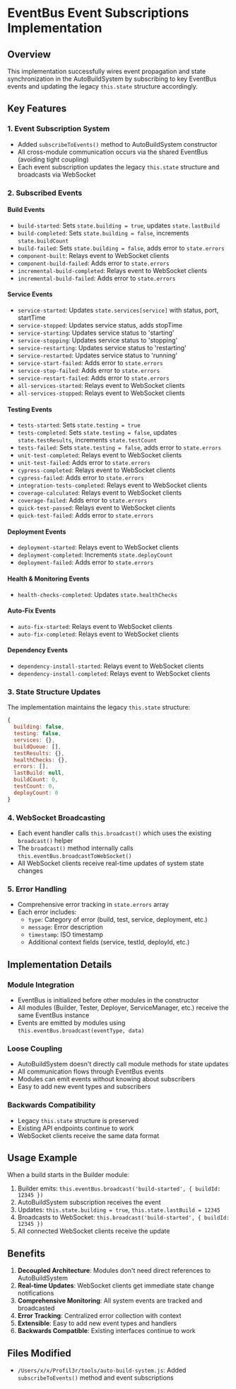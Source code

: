 # EventBus Event Subscriptions Implementation

## Overview
This implementation successfully wires event propagation and state synchronization in the AutoBuildSystem by subscribing to key EventBus events and updating the legacy `this.state` structure accordingly.

## Key Features

### 1. Event Subscription System
- Added `subscribeToEvents()` method to AutoBuildSystem constructor
- All cross-module communication occurs via the shared EventBus (avoiding tight coupling)
- Each event subscription updates the legacy `this.state` structure and broadcasts via WebSocket

### 2. Subscribed Events

#### Build Events
- `build-started`: Sets `state.building = true`, updates `state.lastBuild`
- `build-completed`: Sets `state.building = false`, increments `state.buildCount`
- `build-failed`: Sets `state.building = false`, adds error to `state.errors`
- `component-built`: Relays event to WebSocket clients
- `component-build-failed`: Adds error to `state.errors`
- `incremental-build-completed`: Relays event to WebSocket clients
- `incremental-build-failed`: Adds error to `state.errors`

#### Service Events
- `service-started`: Updates `state.services[service]` with status, port, startTime
- `service-stopped`: Updates service status, adds stopTime
- `service-starting`: Updates service status to 'starting'
- `service-stopping`: Updates service status to 'stopping'
- `service-restarting`: Updates service status to 'restarting'
- `service-restarted`: Updates service status to 'running'
- `service-start-failed`: Adds error to `state.errors`
- `service-stop-failed`: Adds error to `state.errors`
- `service-restart-failed`: Adds error to `state.errors`
- `all-services-started`: Relays event to WebSocket clients
- `all-services-stopped`: Relays event to WebSocket clients

#### Testing Events
- `tests-started`: Sets `state.testing = true`
- `tests-completed`: Sets `state.testing = false`, updates `state.testResults`, increments `state.testCount`
- `tests-failed`: Sets `state.testing = false`, adds error to `state.errors`
- `unit-test-completed`: Relays event to WebSocket clients
- `unit-test-failed`: Adds error to `state.errors`
- `cypress-completed`: Relays event to WebSocket clients
- `cypress-failed`: Adds error to `state.errors`
- `integration-tests-completed`: Relays event to WebSocket clients
- `coverage-calculated`: Relays event to WebSocket clients
- `coverage-failed`: Adds error to `state.errors`
- `quick-test-passed`: Relays event to WebSocket clients
- `quick-test-failed`: Adds error to `state.errors`

#### Deployment Events
- `deployment-started`: Relays event to WebSocket clients
- `deployment-completed`: Increments `state.deployCount`
- `deployment-failed`: Adds error to `state.errors`

#### Health & Monitoring Events
- `health-checks-completed`: Updates `state.healthChecks`

#### Auto-Fix Events
- `auto-fix-started`: Relays event to WebSocket clients
- `auto-fix-completed`: Relays event to WebSocket clients

#### Dependency Events
- `dependency-install-started`: Relays event to WebSocket clients
- `dependency-install-completed`: Relays event to WebSocket clients

### 3. State Structure Updates
The implementation maintains the legacy `this.state` structure:
```javascript
{
  building: false,
  testing: false,
  services: {},
  buildQueue: [],
  testResults: {},
  healthChecks: {},
  errors: [],
  lastBuild: null,
  buildCount: 0,
  testCount: 0,
  deployCount: 0
}
```

### 4. WebSocket Broadcasting
- Each event handler calls `this.broadcast()` which uses the existing `broadcast()` helper
- The `broadcast()` method internally calls `this.eventBus.broadcastToWebSocket()` 
- All WebSocket clients receive real-time updates of system state changes

### 5. Error Handling
- Comprehensive error tracking in `state.errors` array
- Each error includes:
  - `type`: Category of error (build, test, service, deployment, etc.)
  - `message`: Error description
  - `timestamp`: ISO timestamp
  - Additional context fields (service, testId, deployId, etc.)

## Implementation Details

### Module Integration
- EventBus is initialized before other modules in the constructor
- All modules (Builder, Tester, Deployer, ServiceManager, etc.) receive the same EventBus instance
- Events are emitted by modules using `this.eventBus.broadcast(eventType, data)`

### Loose Coupling
- AutoBuildSystem doesn't directly call module methods for state updates
- All communication flows through EventBus events
- Modules can emit events without knowing about subscribers
- Easy to add new event types and subscribers

### Backwards Compatibility
- Legacy `this.state` structure is preserved
- Existing API endpoints continue to work
- WebSocket clients receive the same data format

## Usage Example

When a build starts in the Builder module:
1. Builder emits: `this.eventBus.broadcast('build-started', { buildId: 12345 })`
2. AutoBuildSystem subscription receives the event
3. Updates: `this.state.building = true`, `this.state.lastBuild = 12345`
4. Broadcasts to WebSocket: `this.broadcast('build-started', { buildId: 12345 })`
5. All connected WebSocket clients receive the update

## Benefits

1. **Decoupled Architecture**: Modules don't need direct references to AutoBuildSystem
2. **Real-time Updates**: WebSocket clients get immediate state change notifications
3. **Comprehensive Monitoring**: All system events are tracked and broadcasted
4. **Error Tracking**: Centralized error collection with context
5. **Extensible**: Easy to add new event types and handlers
6. **Backwards Compatible**: Existing interfaces continue to work

## Files Modified

- `/Users/x/x/Profil3r/tools/auto-build-system.js`: Added `subscribeToEvents()` method and event subscriptions
